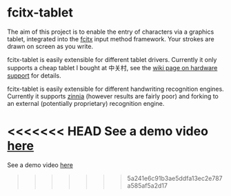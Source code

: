 fcitx-tablet
============

The aim of this project is to enable the entry of characters via a graphics tablet, integrated into the [fcitx](https://github.com/fcitx/fcitx/) input method framework. Your strokes are drawn on screen as you write.

fcitx-tablet is easily extensible for different tablet drivers. Currently it only supports a cheap tablet I bought at 中关村, see the [wiki page on hardware support](wiki/Hardware-Support) for details.

fcitx-tablet is easily extensible for different handwriting recognition engines. Currently it supports [zinnia](http://zinnia.sourceforge.net/) (however results are fairly poor) and forking to an external (potentially proprietary) recognition engine.

<<<<<<< HEAD
See a demo video [here](fcitx-tablet/blob/media/tablet-lxbi-demo.m4v)
=======
See a demo video [here](blob/media/tablet-lxbi-demo.m4v)
>>>>>>> 5a241e6c91b3ae5ddfa13ec2e787a585af5a2d17

